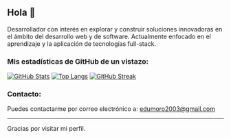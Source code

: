 ## Hola 👋

Desarrollador con interés en explorar y construir soluciones innovadoras en el ámbito del desarrollo web y de software. Actualmente enfocado en el aprendizaje y la aplicación de tecnologías full-stack.

### Mis estadísticas de GitHub de un vistazo:

[![GitHub Stats](https://github-readme-stats.vercel.app/api?username=edumoro412&show_icons=true&theme=radical)](https://github.com/anuraghazra/github-readme-stats)
[![Top Langs](https://github-readme-stats.vercel.app/api/top-langs/?username=edumoro412&layout=compact&langs_count=7&show_icons=true&theme=dracula)](https://github.com/anuraghazra/github-readme-stats)
[![GitHub Streak](https://github-readme-streak-stats.herokuapp.com/?user=edumoro412&theme=tokyonight)](https://github.com/DenverCoder1/github-readme-streak-stats)

### Contacto:

Puedes contactarme por correo electrónico a: [edumoro2003@gmail.com](mailto:edumoro2003@gmail.com)

---

Gracias por visitar mi perfil. 
